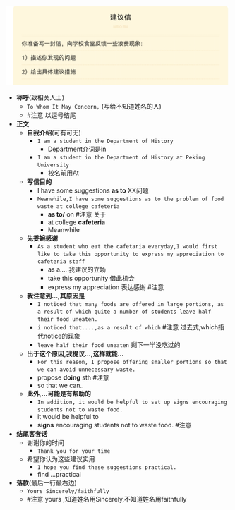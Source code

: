 
![](attachments/Screenshot_20220921_113441.jpg)
- **称呼**(致相关人士)
	- `To Whom It May Concern,`  (写给不知道姓名的人)
	- #注意 以逗号结尾
- **正文**
	- **自我介绍**(可有可无)
		- `I am a student in the Department of History`
			- Department介词是in
		-  `I am a student in the Department of History at Peking University`
			- 校名前用At
	- **写信目的**
		- I have some suggestions **as to** XX问题
		- `Meanwhile,I have some suggestions as to the problem of food waste at college cafeteria`
			- **as to/** on #注意 关于
			- at college **cafeteria**
			- Meanwhile
	- **先委婉感谢**
		- `As a student who eat the cafetaria everyday,I would first like to take this opportunity to express my appreciation to cafeteria staff`
			- as a.... 我建议的立场
			- take this opportunity 借此机会 
			- express my appreciation 表达感谢 #注意
	- **我注意到...,其原因是**
		- `I noticed that many foods are offered in large portions, as a result of which quite a number of students leave half their food uneaten.`
		- `i noticed that....,as a result of which` #注意 过去式,which指代notice的现象
		- `leave half their food uneaten` 剩下一半没吃过的
	- **出于这个原因,我提议...,这样就能...**
		- `For this reason, I propose offering smaller portions so that we can avoid unnecessary waste.`
		- propose **doing** sth #注意 
		- so that we can..
	- **此外,...可能是有帮助的**
		- `In addition, it would be helpful to set up signs encouraging students not to waste food.`
		- it would be helpful to
		- **signs** encouraging students not to waste food. #注意
- **结尾客套话**
	- 谢谢你的时间
		- `Thank you for your time`
	- 希望你认为这些建议实用
		- `I hope you find these suggestions practical.`
		- find ...practical
- **落款**(最后一行最右边)
	- `Yours Sincerely/faithfully`
	- #注意  yours ,知道姓名用Sincerely,不知道姓名用faithfully <!--SR:!2022-10-15,3,250!2022-10-15,3,250!2022-10-15,3,250!2022-10-15,3,250!2022-10-15,3,250!2022-10-15,3,250-->

